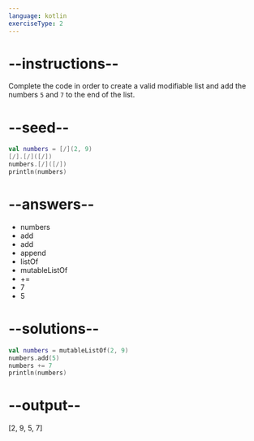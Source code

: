 ```yaml
---
language: kotlin
exerciseType: 2
---
```


# --instructions--

Complete the code in order to create a valid modifiable list and add the numbers `5` and `7` to the end of the list.

# --seed--

```kotlin
val numbers = [/](2, 9)
[/].[/]([/])
numbers.[/]([/])
println(numbers)
```

# --answers--

- numbers
- add
- add
- append
- listOf
- mutableListOf
-  += 
- 7
- 5

# --solutions--

```kotlin
val numbers = mutableListOf(2, 9)
numbers.add(5)
numbers += 7
println(numbers)
```

# --output--

[2, 9, 5, 7]
